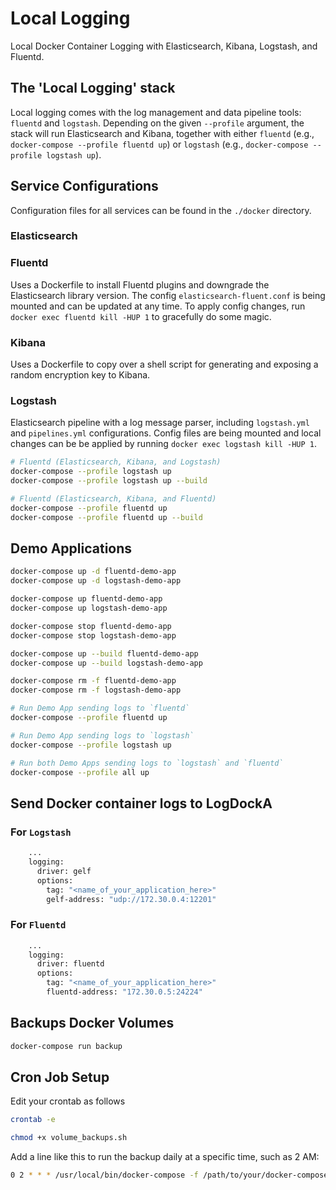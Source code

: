 # Local Logging
Local Docker Container Logging with Elasticsearch, Kibana, Logstash, and Fluentd.

## The 'Local Logging' stack
Local logging comes with the log management and data pipeline tools: `fluentd` and `logstash`.
Depending on the given `--profile` argument, the stack will run Elasticsearch and Kibana,
together with either `fluentd` (e.g., `docker-compose --profile fluentd up`)
or `logstash` (e.g., `docker-compose --profile logstash up`).

## Service Configurations
Configuration files for all services can be found in the `./docker` directory.

### Elasticsearch
### Fluentd
Uses a Dockerfile to install Fluentd plugins and downgrade the Elasticsearch library version.
The config `elasticsearch-fluent.conf` is being mounted and can be updated at any time. To apply config changes,
run `docker exec fluentd kill -HUP 1` to gracefully do some magic.

### Kibana
Uses a Dockerfile to copy over a shell script for generating and exposing a random encryption key to Kibana. 

### Logstash
Elasticsearch pipeline with a log message parser, including `logstash.yml` and `pipelines.yml` configurations.
Config files are being mounted and local changes can be be applied by running `docker exec logstash kill -HUP 1`.


```bash
# Fluentd (Elasticsearch, Kibana, and Logstash)
docker-compose --profile logstash up
docker-compose --profile logstash up --build

# Fluentd (Elasticsearch, Kibana, and Fluentd)
docker-compose --profile fluentd up
docker-compose --profile fluentd up --build
```

## Demo Applications

```bash
docker-compose up -d fluentd-demo-app
docker-compose up -d logstash-demo-app

docker-compose up fluentd-demo-app
docker-compose up logstash-demo-app

docker-compose stop fluentd-demo-app
docker-compose stop logstash-demo-app

docker-compose up --build fluentd-demo-app
docker-compose up --build logstash-demo-app

docker-compose rm -f fluentd-demo-app
docker-compose rm -f logstash-demo-app
```

```bash
# Run Demo App sending logs to `fluentd`
docker-compose --profile fluentd up

# Run Demo App sending logs to `logstash`
docker-compose --profile logstash up

# Run both Demo Apps sending logs to `logstash` and `fluentd`
docker-compose --profile all up
```

## Send Docker container logs to LogDockA
### For `Logstash` 
```bash
    ...
    logging:
      driver: gelf
      options:
        tag: "<name_of_your_application_here>"
        gelf-address: "udp://172.30.0.4:12201"
```


### For `Fluentd` 
```bash
    ...
    logging:
      driver: fluentd
      options:
        tag: "<name_of_your_application_here>"
        fluentd-address: "172.30.0.5:24224"
```

## Backups Docker Volumes
```bash
docker-compose run backup
```

## Cron Job Setup
Edit your crontab as follows
```bash
crontab -e
```

```bash
chmod +x volume_backups.sh
```

Add a line like this to run the backup daily at a specific time, such as 2 AM:
```bash
0 2 * * * /usr/local/bin/docker-compose -f /path/to/your/docker-compose.yml run backup
```
